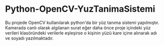 # Python-OpenCV-YuzTanimaSistemi
 Bu projede OpenCV kullanılarak python'da bir yüz tanıma sistemi yapılmıştır. Kamerada canlı olarak algılanan surat eğer daha önce proje içindeki yüz verileri klasöründeki verilerle eşleşirse o kişinin yüzü kare içine alınarak adı ve soyadı yazılmaktadır.
